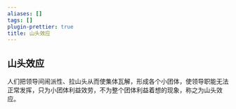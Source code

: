 ```yaml
---
aliases: []
tags: []
plugin-prettier: true
title: 山头效应
---
```


## 山头效应

人们把领导间闹派性、拉山头从而使集体瓦解，形成各个小团体，使领导职能无法正常发挥，只为小团体利益效劳，不为整个团体利益着想的现象，称之为山头效应。
